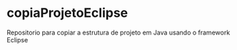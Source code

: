 # copiaProjetoEclipse
Repositorio para copiar a estrutura de projeto em Java usando o framework Eclipse
